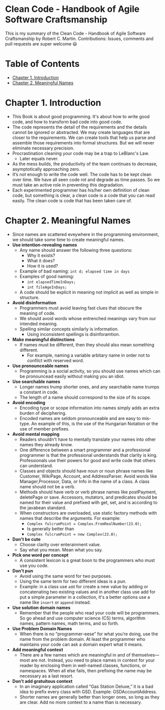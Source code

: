 # Clean Code - Handbook of Agile Software Craftsmanship
This is my summary of the Clean Code - Handbook of Agile Software Craftsmanship by Robert C. Martin.
Contributions: Issues, comments and pull requests are super welcome 😃
<!-- TOC depthFrom:1 depthTo:6 withLinks:1 updateOnSave:1 orderedList:0 -->
# Table of Contents
- [Chapter 1. Introduction](#Chapter-1-introduction)
- [Chapter 2. Meaningful Names](#Chapter-2-meaningful-names)
<!-- /TOC -->
# Chapter 1. Introduction
- This Book is about good programming. It's about how to write good code, and how to transform bad code into good code.
- The code represents the detail of the requirements and the details cannot be ignored or abstracted. We may create languages that are closer to the requirements. We can create tools that help us parse and assemble those requirements into formal structures. But we will never eliminate necessary precision.
- Procrastination cleaning your code may be a trap to LeBlanc's Law.
	- Later equals never.
- As the mess builds, the productivity of the team continues to decrease, asymptotically approaching zero.
- It’s not enough to write the code well. The code has to be kept clean over time. We have all seen code rot and degrade as time passes. So we must take an active role in preventing this degradation.
- Each experimented programmer has his/her own definition of clean code, but something is clear, a clean code is a code that you can read easily. The clean code is code that has been taken care of.
# Chapter 2. Meaningful Names
- Since names are scattered eveywhere in the programming environment, we should take some time to create meaningful names.
- **Use intention-revealing names**
	- Any name should answer the following three questions:
		- Why it exists?
		- What it does?
		- How it is used?
	- Example of bad naming: `int d; elapsed time in days`
	- Examples of good naming:
		- `int elapsedTimeInDays;`
		- `int fileAgeInDays;`
	- A code should be explicit in meaning not implicit as well as simple in structure.
- **Avoid disinformation**
	- Programmers must avoid leaving fast clues that obscure the meaning of code.
	- We should avoid words whose entrenched meanings vary from our intended meaning.
	- Spelling similar concepts similarly is information.
		- Using inconsistent spellings is disinforamtion.
- **Make meaningful distinctions**
	- If names must be different, then they should also mean something different.
		- For example, naming a variable arbitary name in order not to confilct with reserved word.
- **Use pronounceable names**
	- Programming is a social activity, so you should use names which can be pronouncead easily without making you an idiot.
- **Use searchable names**
	- Longer names trump shorter ones, and any searchable name trumps a constant in code.
	- The length of a name should correspond to the size of its scope.
- **Avoid encoding**
	- Encoding type or scope information into names simply adds an extra burden of deciphering.
	- Encoded names are seldom pronounceable and are easy to mis-type. An example of this, is the use of the Hungarian Notation or the use of member prefixes.
- **Avoid mental mapping**
	- Readers shouldn't have to mentally translate your names into other names they already know.
	- One difference between a smart programmer and a professional programmer is that the professional understands that clarity is king. Professionals use their powers for good and write code that others can understand.
	- Classes and objects should have noun or noun phrase names like Customer, WikiPage, Account, and AddressParser. Avoid words like Manager,Processor, Data, or Info in the name of a class. A class name should not be a verb.
	- Methods should have verb or verb phrase names like postPayment, deletePage or save. Accessors, mutators, and predicates should be named for their value and prefixed with get, set, and is according to the javabean standard.
	- When constructors are overloaded, use static factory methods with names that describe the arguments. For example:
		- `Complex fulcrumPoint = Complex.FromRealNumber(23.0);`
		- Is generally better than
		- `Complex fulcrumPoint = new Complex(23.0);`
- **Don't be cute**
	- Choose clarity over enterainment value.
	- Say what you mean. Mean what you say.
- **Pick one word per concept**
	- A consistent lexicon is a great boon to the programmers who must use you code.
- **Don't pun**
	- Avoid using the same word for two purposes.
	- Using the same term for two different ideas is a pun.
	- Example: in a class use `add` for create a new value by adding or concatenating two existing values and in another class use add for put a simple parameter in a collection, it's a better options use a name like `insert` or `append` instead.
- **Use solution domain names**
	- Remember that the people who read your code will be programmers. So go ahead and use computer science (CS) terms, algorithm names, pattern names, math terms, and so forth.
- **Use Problem Domain Names** 
	- When there is no “programmer-eese” for what you’re doing, use the name from the problem domain. At least the programmer who maintains your code can ask a domain expert what it means.
- **Add meaningful context**
	- There are a few names which are meaningful in and of themselves—most are not. Instead, you need to place names in context for your reader by enclosing them in well-named classes, functions, or namespaces. When all else fails, then prefixing the name may be necessary as a last resort.
- **Don’t add gratuitous context**
	- In an imaginary application called “Gas Station Deluxe,” it is a bad idea to prefix every class with GSD. Example: GSDAccountAddress.
	- Shorter names are generally better than longer ones, so long as they are clear. Add no more context to a name than is necessary.
